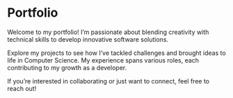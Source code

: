 
# Portfolio


Welcome to my portfolio! I’m passionate about blending creativity with technical skills to develop innovative software solutions. 

Explore my projects to see how I’ve tackled challenges and brought ideas to life in Computer Science. My experience spans various roles, each contributing to my growth as a developer.

 If you’re interested in collaborating or just want to connect, feel free to reach out!


